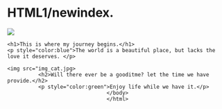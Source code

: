 <!DOCTYPE html>
# HTML1/newindex.
<html>
  <head>
    <title>May peace bring upon</title>
  </head>
  <body>
    <img src="img_nightsky.jpg">
    
    <h1>This is where my journey begins.</h1>
    <p style="color:blue">The world is a beautiful place, but lacks the love it deserves. </p>
    
    <img src="img_cat.jpg>
              <h2>Will there ever be a gooditme? let the time we have provide.</h2>
              <p style="color:green">Enjoy life while we have it.</p>
                                    </body>
                                    </html>
